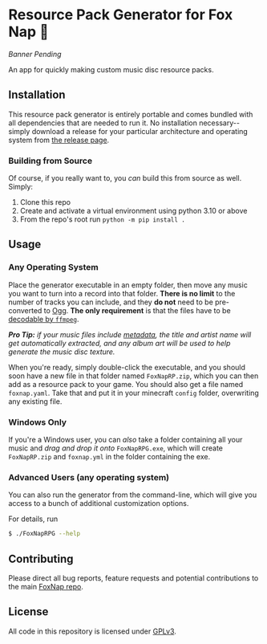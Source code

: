 # Resource Pack Generator for Fox Nap 🦊

_Banner Pending_

An app for quickly making custom music disc resource packs.

## Installation

This resource pack generator is entirely portable and comes bundled
with all dependencies that are needed to run it. No installation
necessary--simply download a release for your particular architecture
and operating system from [the release page](../../releases).

### Building from Source

Of course, if you really want to, you _can_ build this from source as well. Simply:

1. Clone this repo
1. Create and activate a virtual environment using python 3.10 or above
1. From the repo's root run `python -m pip install .`

## Usage

### Any Operating System

Place the generator executable in an empty folder, then move any music you
want to turn into a record into that folder. **There is no limit** to the
number of tracks you can include, and they **do not** need to be pre-converted
to [Ogg](https://en.wikipedia.org/wiki/Ogg). **The only requirement** is that
the files have to be
[decodable by `ffmpeg`](https://www.ffmpeg.org/general.html#Supported-File-Formats_002c-Codecs-or-Features).

_**Pro Tip:** if your music files include [metadata](https://en.wikipedia.org/wiki/ID3), the title and artist
name will get automatically extracted, and any album art will be used to help generate the music disc texture._

When you're ready, simply double-click the executable, and you should soon have a new file in that folder
named `FoxNapRP.zip`, which you can then add as a resource pack to your game. You should also get a file
named `foxnap.yaml`. Take that and put it in your minecraft `config` folder, overwriting any existing
file.

### Windows Only

If you're a Windows user, you can _also_ take a folder containing all your music and _drag and drop it onto_ `FoxNapRPG.exe`,
which will create `FoxNapRP.zip` and `foxnap.yml` in the folder containing the exe.

### Advanced Users (any operating system)

You can also run the generator from the command-line, which will give you access to a bunch of additional customization options.

For details, run

```bash
$ ./FoxNapRPG --help
```

## Contributing

Please direct all bug reports, feature requests and potential contributions to the main [FoxNap repo](https://github.com/OpenBagTwo/FoxNap/).

## License

All code in this repository is licensed under
[GPLv3](https://www.gnu.org/licenses/gpl-3.0.en.html).

